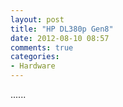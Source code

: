 ```yaml
---
layout: post
title: "HP DL380p Gen8"
date: 2012-08-10 08:57
comments: true
categories: 
- Hardware
---
```


......
